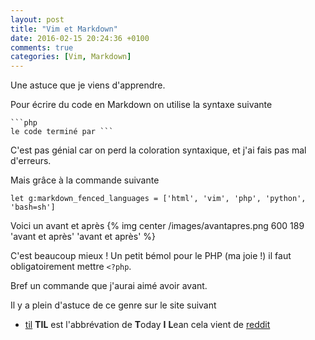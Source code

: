 ```yaml
---
layout: post
title: "Vim et Markdown"
date: 2016-02-15 20:24:36 +0100
comments: true
categories: [Vim, Markdown] 
---
```


Une astuce que je viens d'apprendre. 

Pour écrire du code en Markdown on utilise la syntaxe suivante

```
```php
le code terminé par ```

```
C'est pas génial car on perd la coloration syntaxique, et j'ai fais pas mal d'erreurs.

Mais grâce à la commande suivante
```vim
let g:markdown_fenced_languages = ['html', 'vim', 'php', 'python', 'bash=sh']
```

Voici un avant et après
{% img center /images/avantapres.png 600 189 'avant et après' 'avant et après' %}

C'est beaucoup mieux ! Un petit bémol pour le PHP (ma joie !) il faut obligatoirement mettre `<?php`.

Bref un commande que j'aurai aimé avoir avant.

Il y a plein d'astuce de ce genre sur le site suivant

 * [til](https://til.hashrocket.com/) **TIL** est l'abbrévation de **T**oday **I** **L**ean cela vient de [reddit](https://www.reddit.com/r/todayilearned/)
